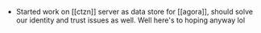 - Started work on [[ctzn]] server as data store for [[agora]], should solve our identity and trust issues as well. Well here's to hoping anyway lol